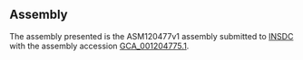 

Assembly
--------

The assembly presented is the ASM120477v1 assembly submitted to
[INSDC](http://www.insdc.org) with the assembly accession
[GCA\_001204775.1](http://www.ebi.ac.uk/ena/data/view/GCA_001204775.1).
